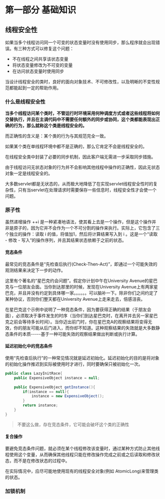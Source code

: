 # 第一部分 基础知识

## 线程安全性

如果当多个线程访问同一个可变的状态变量时没有使用同步，那么程序就会出现错误。有三种方式可以修复这个问题：

- 不在线程之间共享该状态变量
- 将状态变量修改为不可变的变量
- 在访问状态变量时使用同步

当设计线程安全的类时，良好的面向对象技术、不可修改性，以及明晰的不变性规范都能起到一定的帮助作用。

### 什么是线程安全性

**当多个线程访问某个类时，不管运行时环境采用何种调度方式或者这些线程将如何交替执行，并且在主调代码中不需要任何额外的同步或协同，这个类都能表现出正确的行为，那么就称这个类是线程安全的。**

而正确性的含义是：某个类的行为与其规范完全一致。

如果某个类在单线程环境中都不是正确的，那么它肯定不会是线程安全的。

在线程安全类中封装了必要的同步机制，因此客户端无需进一步采取同步措施。

由于线程访问无状态对象的行为并不会影响其他线程中操作的正确性，因此无状态对象一定是线程安全的。

大多数servlet都是无状态的，从而极大地降低了在实现servlet线程安全性时的复杂性，只有当servlet在处理请求时需要保存一些信息时，线程安全性才会使一个问题。

### 原子性

虽然递增操作 ++i 是一种紧凑地语法，使其看上去是一个操作，但是这个操作并非是原子的，因为它并不会作为一个不可分割的操作来执行。实际上，它包含了三个独立的操作：读取 i 的值，将值加1，然后将计算结果写入到 i 。这是一个“读取 - 修改 - 写入”的操作序列，并且其结果状态依赖于之前的状态。

#### 竞态条件

最常见的竞态条件是“先检查后执行(Check-Then-Act)”，即通过一个可能失效的观测结果来决定下一步的动作。

这里有个著名的“星巴克约会问题”。假定你计划中午在University Avenue的星巴克与一位朋友会面。当你到达那里的时候，发现在University Avenue上有两家星巴克，并且并没有约定到具体哪一家。。。。。。可以脑补一下。除非你们之间约定了某种协议，否则你们整天都在University Avenue上走来走去，倍感沮丧。

在星巴克这个示例中说明了一种竞态条件，因为要获得正确的结果（于朋友会面），必须取决于事件发生的时序（当你们到达星巴克时，在离开并去另一家星巴克之前会等待多长时间）。当你迈出前门时，你在星巴克A的观察结果将变得无效，你的朋友可能从后门进入，而你却不知道。这种观察结果的失效就是大多数静态条件的本质-----基于一种可能失效的观察结果做出判断或执行计算。

#### 延迟初始化中的竞态条件

使用“先检查后执行”的一种常见情况就是延迟初始化。延迟初始化的目的是将对象的初始化操作推迟到实际被使用时才进行，同时要确保只被初始化一次。

```java
public class LazyInitRace{
    public ExpensiveObject instance = null;
    
    public ExpensiveObject getInstance(){
        if(instance == null){
            instance = new ExpensiveObject();
        }
        return instance;
    }
}
```

> 不要这么做，存在竞态条件，它可能会破坏这个类的正确性

#### 复合操作

要避免竞态条件问题，就必须在某个线程修改该变量时，通过某种方式防止其他线程使用这个变量，从而确保其他线程只能在修改操作完成之前或之后读取和修改状态，而不是在修改状态的过程中。

在实际情况中，应尽可能地使用现有的线程安全对象(例如 AtomicLong)来管理类的状态。

### 加锁机制


